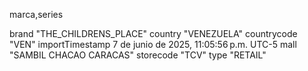 marca,series

brand
"THE_CHILDRENS_PLACE"
country
"VENEZUELA"
countrycode
"VEN"
importTimestamp
7 de junio de 2025, 11:05:56 p.m. UTC-5
mall
"SAMBIL CHACAO CARACAS"
storecode
"TCV"
type
"RETAIL"
